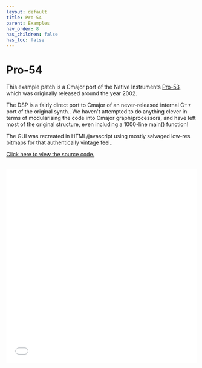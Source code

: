 ```yaml
---
layout: default
title: Pro-54
parent: Examples
nav_order: 8
has_children: false
has_toc: false
---
```


# Pro-54

This example patch is a Cmajor port of the Native Instruments [Pro-53](https://www.vintagesynth.com/native-instruments/pro-53), which was originally released around the year 2002.

The DSP is a fairly direct port to Cmajor of an never-released internal C++ port of the original synth.. We haven't attempted to do anything clever in terms of modularising the code into Cmajor graph/processors, and have left most of the original structure, even including a 1000-line main() function!

The GUI was recreated in HTML/javascript using mostly salvaged low-res bitmaps for that authentically vintage feel..


<a href="https://github.com/cmajor-lang/cmajor/tree/main/examples/patches/Pro54" target="_blank">Click here to view the source code.</a>

<iframe style="display: inline-block; width: 100%; height: 32rem; border:none; padding-top: 1rem;"
        src="../../../assets/example_patches/Pro54/index.html">
</iframe>

